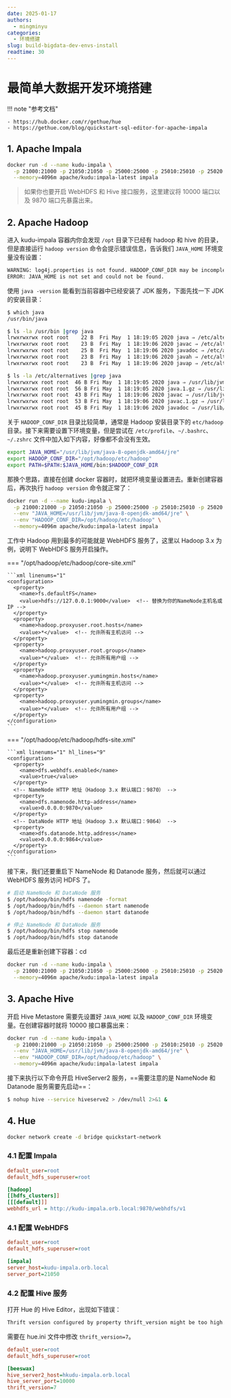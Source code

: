 ```yaml
---
date: 2025-01-17
authors:
  - mingminyu
categories:
  - 环境搭建
slug: build-bigdata-dev-envs-install
readtime: 30
---
```


# 最简单大数据开发环境搭建


!!! note "参考文档"

    - https://hub.docker.com/r/gethue/hue
    - https://gethue.com/blog/quickstart-sql-editor-for-apache-impala

## 1. Apache Impala

```bash
docker run -d --name kudu-impala \
  -p 21000:21000 -p 21050:21050 -p 25000:25000 -p 25010:25010 -p 25020:25020 \
  --memory=4096m apache/kudu:impala-latest impala
```

> 如果你也要开启 WebHDFS 和 Hive 接口服务，这里建议将 10000 端口以及 9870 端口先暴露出来。

## 2. Apache Hadoop

进入 kudu-impala 容器内你会发现 `/opt` 目录下已经有 hadoop 和 hive 的目录，但是直接运行 `hadoop version` 命令会提示错误信息，告诉我们 `JAVA_HOME` 环境变量没有设置：

```bash
WARNING: log4j.properties is not found. HADOOP_CONF_DIR may be incomplete.
ERROR: JAVA_HOME is not set and could not be found.
```

使用 `java -version` 能看到当前容器中已经安装了 JDK 服务，下面先找一下 JDK 的安装目录：

```bash linenums="1" hl_lines="12"
$ which java
/usr/bin/java

$ ls -la /usr/bin |grep java
lrwxrwxrwx root root    22 B  Fri May  1 18:19:05 2020 java ⇒ /etc/alternatives/java
lrwxrwxrwx root root    23 B  Fri May  1 18:19:06 2020 javac ⇒ /etc/alternatives/javac
lrwxrwxrwx root root    25 B  Fri May  1 18:19:06 2020 javadoc ⇒ /etc/alternatives/javadoc
lrwxrwxrwx root root    23 B  Fri May  1 18:19:06 2020 javah ⇒ /etc/alternatives/javah
lrwxrwxrwx root root    23 B  Fri May  1 18:19:06 2020 javap ⇒ /etc/alternatives/javap

$ ls -la /etc/alternatives |grep java
lrwxrwxrwx root root  46 B Fri May  1 18:19:05 2020 java ⇒ /usr/lib/jvm/java-8-openjdk-amd64/jre/bin/java
lrwxrwxrwx root root  56 B Fri May  1 18:19:05 2020 java.1.gz ⇒ /usr/lib/jvm/java-8-openjdk-amd64/jre/man/man1/java.1.gz
lrwxrwxrwx root root  43 B Fri May  1 18:19:06 2020 javac ⇒ /usr/lib/jvm/java-8-openjdk-amd64/bin/javac
lrwxrwxrwx root root  53 B Fri May  1 18:19:06 2020 javac.1.gz ⇒ /usr/lib/jvm/java-8-openjdk-amd64/man/man1/javac.1.gz
lrwxrwxrwx root root  45 B Fri May  1 18:19:06 2020 javadoc ⇒ /usr/lib/jvm/java-8-openjdk-amd64/bin/javadoc
```

关于 `HADOOP_CONF_DIR` 目录比较简单，通常是 Hadoop 安装目录下的 `etc/hadoop` 目录。接下来需要设置下环境变量，但是尝试在 `/etc/profile`、`~/.bashrc`、`~/.zshrc` 文件中加入如下内容，好像都不会没有生效。

```bash
export JAVA_HOME="/usr/lib/jvm/java-8-openjdk-amd64/jre"
export HADOOP_CONF_DIR="/opt/hadoop/etc/hadoop"
export PATH=$PATH:$JAVA_HOME/bin:$HADOOP_CONF_DIR
```

那换个思路，直接在创建 docker 容器时，就把环境变量设置进去。重新创建容器后，再次执行 `hadoop version` 命令就正常了：

```bash
docker run -d --name kudu-impala \
  -p 21000:21000 -p 21050:21050 -p 25000:25000 -p 25010:25010 -p 25020:25020 \
  --env "JAVA_HOME=/usr/lib/jvm/java-8-openjdk-amd64/jre" \
  --env "HADOOP_CONF_DIR=/opt/hadoop/etc/hadoop" \
  --memory=4096m apache/kudu:impala-latest impala
```

工作中 Hadoop 用到最多的可能就是 WebHDFS 服务了，这里以 Hadoop 3.x 为例，说明下 WebHDFS 服务开启操作。

=== "/opt/hadoop/etc/hadoop/core-site.xml"

    ```xml linenums="1"
    <configuration>
      <property>
        <name>fs.defaultFS</name>
        <value>hdfs://127.0.0.1:9000</value>  <!-- 替换为你的NameNode主机名或IP -->
      </property>
      <property>
        <name>hadoop.proxyuser.root.hosts</name>
        <value>*</value>  <!-- 允许所有主机访问 -->
      </property>
      <property>
        <name>hadoop.proxyuser.root.groups</name>
        <value>*</value>  <!-- 允许所有用户组 -->
      </property>
      <property>
        <name>hadoop.proxyuser.yumingmin.hosts</name>
        <value>*</value>  <!-- 允许所有主机访问 -->
      </property>
      <property>
        <name>hadoop.proxyuser.yumingmin.groups</name>
        <value>*</value>  <!-- 允许所有用户组 -->
      </property>
    </configuration>
    ```

=== "/opt/hadoop/etc/hadoop/hdfs-site.xml"

    ```xml linenums="1" hl_lines="9"
    <configuration>
      <property>
        <name>dfs.webhdfs.enabled</name>
        <value>true</value>
      </property>
      <!-- NameNode HTTP 地址（Hadoop 3.x 默认端口：9870） -->
      <property>
        <name>dfs.namenode.http-address</name>
        <value>0.0.0.0:9870</value>
      </property>
      <!-- DataNode HTTP 地址（Hadoop 3.x 默认端口：9864） -->
      <property>
        <name>dfs.datanode.http.address</name>
        <value>0.0.0.0:9864</value>
      </property>
    </configuration>
    ```

接下来，我们还要重启下 NameNode 和 Datanode 服务，然后就可以通过 WebHDFS 服务访问 HDFS 了。

```bash
# 启动 NameNode 和 DataNode 服务
$ /opt/hadoop/bin/hdfs namenode -format
$ /opt/hadoop/bin/hdfs --daemon start namenode
$ /opt/hadoop/bin/hdfs --daemon start datanode

# 停止 NameNode 和 DataNode 服务
$ /opt/hadoop/bin/hdfs stop namenode
$ /opt/hadoop/bin/hdfs stop datanode
```

最后还是重新创建下容器：cd

```bash
docker run -d --name kudu-impala \
  -p 21000:21000 -p 21050:21050 -p 25000:25000 -p 25010:25010 -p 25020:25020 -p 9870:9870 \
  --memory=4096m apache/kudu:impala-latest impala
```

## 3. Apache Hive

开启 Hive Metastore 需要先设置好 `JAVA_HOME` 以及 `HADOOP_CONF_DIR` 环境变量。在创建容器时就将 10000 接口暴露出来：

```bash
docker run -d --name kudu-impala \
  -p 21000:21000 -p 21050:21050 -p 25000:25000 -p 25010:25010 -p 25020:25020 -p 9870:9870 -p 10000:10000 \
  --env "JAVA_HOME=/usr/lib/jvm/java-8-openjdk-amd64/jre" \
  --env "HADOOP_CONF_DIR=/opt/hadoop/etc/hadoop" \
  --memory=4096m apache/kudu:impala-latest impala
```

接下来执行以下命令开启 HiveServer2 服务，==需要注意的是 NameNode 和 Datanode 服务需要先启动==：

```bash
$ nohup hive --service hiveserve2 > /dev/null 2>&1 &
```


## 4. Hue

```bash
docker network create -d bridge quickstart-network
```

### 4.1 配置 Impala

```ini title="/usr/share/hue/desktop/conf/hue.ini"
default_user=root
default_hdfs_superuser=root

[hadoop]
[[hdfs_clusters]]
[[[default]]]
webhdfs_url = http://kudu-impala.orb.local:9870/webhdfs/v1
```



### 4.1 配置 WebHDFS

```ini title="/usr/share/hue/desktop/conf/hue.ini"
default_user=root
default_hdfs_superuser=root

[impala]
server_host=kudu-impala.orb.local
server_port=21050
```

### 4.2 配置 Hive 服务

打开 Hue 的 Hive Editor，出现如下错误：

```bash
Thrift version configured by property thrift_version might be too high. Request failed with "Required field 'client_protocol' is unset! Struct:TOpenSessionReq(client_protocol:null, username:hue, configuration:{hive.server2.proxy.user=yumingmin})" (code OPEN_SESSION): None
```

需要在 hue.ini 文件中修改 `thrift_version=7`。


```ini title="/usr/share/hue/desktop/conf/hue.ini"
default_user=root
default_hdfs_superuser=root

[beeswax]
hive_server2_host=hkudu-impala.orb.local
hive_server_port=10000
thrift_version=7
```